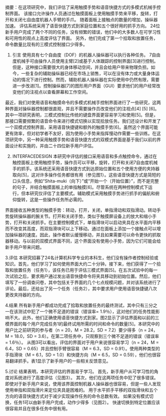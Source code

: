 摘要：在这项研究中，我们评估了采用触摸手势和语音快捷方式的多模式机械手控制界面。 该接口允许操作人员通过在触摸面板上使用触摸手势来平移，旋转，打开和关闭七自由度机器人手臂的手爪。 随着面板上接触点的数量的增加，操纵器加速。 评估系统采用了语音快捷方式到家庭位置和五个很好用的抓手方向。 24位新手用户完成了两个不同的任务，没有频繁的错误，他们中的大多数人在可学习性和可用性的观点上高度评估了界面。 另外，他们完成了第一个拾取和放置任务，命令数量比现有的三模式控制接口少得多。

1. 引言
使用具有七个自由度（DOF）的机器人操纵器可以执行各种任务。 7自由度机械手可由操作人员使用主臂[2]或基于人体跟踪的控制界面[3]进行控制。但是，这种接口需要很大的身体移动空间，并且会给用户带来物理负担。如今，一些复杂的辅助操纵器已经在市场上销售，可以在没有体力或大量身体运动的情况下进行控制。然而，辅助机器人操纵器在实际使用中仍然有限，需要进一步改进[1]。控制操纵器[7]的图形用户界面（GUI）要求他们的用户经常改变他们的注视点以查看屏幕和工作空间。

最近，我们对使用语音和触摸命令的多模式机械手控制界面进行了一些研究，这两种界面对操纵器控制都很直观，并且不需要操作员改变他们的注视点[4] [5] [6]。其中一项研究表明，三模式控制比传统的键盘界面更容易学习和使用[5]。但是，那接口需要频繁的语音命令来进行模式切换以实现拾放任务。我们还设计和开发了一个双模式控制界面，采用语音快捷键和额外的触摸手势[6]。虽然这个界面可能更有效率，但对初学者不友好，因为使用小手势来指挥慢动作需要一些训练。在这项研究中，另一种采用触摸手势和语音快捷方式的双模式界面是基于我们以前的界面设计和实施的，并由二十四位新手用户评估。

2. INTERFACEDESIGN
本研究中评估的接口采用语音和多点触控命令，通过在触控面板上使用触控手势，操作员可以平移，旋转，打开和关闭7自由度机械手的抓手。该系统还采用语音快捷方式到达原始位置和五个使用方便的夹持器取向[5]，这对许多操作任务都很有用（参见图1）。这些语音快捷方式是简短的口头信息，例如“Shita-muki（向下）”或“开始一个（开始位置）”，而不是完整的句子，并结合触摸面板上的单指触摸[6]。尽管系统在两种控制模式下运行，但本研究仅评估了主要模式。辅助模式采用触摸手势进行抓手的偏航和俯仰旋转，这是一些操作任务所必需的。

界面接收五种类型的触摸手势：转动，打开，关闭，单指滑动和双指滑动。转动手势旋转操纵器的腕关节。打开和关闭手势，类似于触摸屏设备上的放大和缩小手势，打开和关闭抓手。在主要控制模式下，单指滑块可以启动夹具在水平面内平移而不改变其高度，而双指滑块可以上下移动。通过在面板上添加一个接触点可以增加操纵器的速度。因此，操作者默认缓慢移动，并且如果需要可以命令更快的抓取器移动。与以前的双模式界面不同，这个界面没有使用小手势，因为它们可能会给新手用户带来问题。

3.评估
本研究招募了24名计算机科学专业的本科生，他们没有操作者控制经验或知识。首先，他们学习了如何使用界面大约二十分钟。接下来，他们获得了一个拾取和放置任务（任务1），该任务已用于评估三模式界面[5]。在五次试验中的每一次试验之后，要求用户通过发出语音快捷命令将夹具移动到初始位置。然后，他们填写了一份调查问卷，其中包括关于界面的几个七点规模问题，并对该系统进行了评论。最后，还给出了另一个任务（任务2），其中要求用户使用语音快捷键八次更改夹持器的方向。

4.结果
所有新手用户都成功完成了拾取和放置任务的最终测试，其中只有三分之一在该测试中犯了一个微不足道的错误（错误率= 1.9％），这对他们的任务性能影响不大。此外，他们正确使用语音快捷方式到家。图2显示了评估界面和以前的三模界面的每个用户完成任务1的最终试用所需的时间和命令的数量[5]。本研究中的用户比之前研究的参与者（n = 20，M = 28.2，SD = 7.2）要少得多（n = 24，M = 18.0，SD = 3.6）。在第二项任务中，只观察到三个微不足道的错误（错误率= 1.6％）。
从图3可以看出，评估的界面对于用户来说很容易学习（n = 24，M = 6.4，SD = 0.65）并且控制手臂很容易（M = 6.3，SD = 0.91）。使用两种类型的手指滑块（M = 6.1，SD = 1.0）和快捷方向（M = 6.5，SD = 0.59），他们也很容易翻译抓手。表1显示了新手用户的一些相关反馈意见。

5.讨论
结果表明，本研究评估的界面易于学习。 首先，新手用户从可学习性的角度对系统进行了高度评估（见图3）。 其次，他们在这两项任务中犯了很多错误。 即使对于新手用户来说，使用该界面控制机器人操纵器也很容易，但是一些人发现使用单指和双指滑片来定位夹具是困难的。
用于水平抓手平移的双指滑块和五个方向的语音快捷方式对于减少实现操作任务的命令总数有效。 如果没有模式切换，任务1可以由新手用户完成，动作少得多（见图2）。 快速切换到特定位置应该很容易并且在很多任务中很有用。